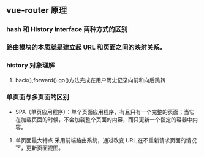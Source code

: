 ## vue-router 原理

### hash 和 History interface 两种方式的区别

### 路由模块的本质就是建立起 URL 和页面之间的映射关系。

### history 对象理解

1. back(),forward().go()方法完成在用户历史记录向前和向后跳转

### 单页面与多页面的区别

- SPA（单页应用程序）：单个页面应用程序，有且只有一个完整的页面；当它在加载页面的时候，不会加载整个页面的内容，而只更新一个指定的容器中内容。

1. 单页面最大特点 采用前端路由系统，通过改变 URL,在不重新请求页面的情况下，更新页面视图。
